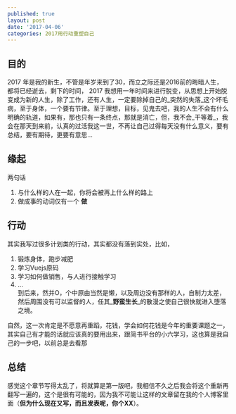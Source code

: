 ```yaml
---
published: true
layout: post
date: '2017-04-06'
categories: 2017用行动重塑自己
---
```


## 目的

2017 年是我的新生，不管是年岁来到了30，而立之际还是2016前的晦暗人生，都将已经逝去，剩下的时间，
2017 我想用一年时间来进行脱变，从思想上开始脱变成为新的人生，除了工作，还有人生，一定要除掉自己的_突然的失落_这个坏毛病，至于身体，一个要有节律。至于理想，目标，见鬼去吧，我的人生不会有什么明确的轨道，如果有，那也只有一条终点，那就是消亡，但，我不会_干等着_，我会在那天到来前，认真的过活我这一世，不再让自己过得每天没有什么意义，要有总结，要有期待，更要有意思...

## 缘起

两句话  

1. 与什么样的人在一起，你将会被再上什么样的路上
2. 做成事的动词仅有一个 **做** 

## 行动  

其实我写过很多计划类的行动，其实都没有落到实处，比如，  
1. 锻炼身体，跑步减肥  
1. 学习Vuejs原码  
1. 学习如何做销售，与人进行接触学习
1. ...  
到后来，然并O，个中原由当然是懒，以及周边没有那样的人，自制力太差，然后周围没有可以监督的人，任其_**野蛮生长**_的散漫之使自己很快就进入堕落之境。

自然，这一次肯定是不愿意再重蹈，花钱，学会如何花钱是今年的重要课题之一，其实自己有才能的话就应该真的要用出来，跟简书平台的小六学习，这也算是我自己的一步吧，以前总是去看那  

## 总结
感觉这个章节写得太乱了，将就算是第一版吧，我相信不久之后我会将这个重新再翻写一遍的，这个是很有可能的，因为我不可能让这样的文章留在我的个人博客里面（**但为什么现在又写，而且发表呢，你个XX**）。

 
